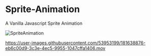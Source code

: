 # Sprite-Animation
A Vanilla Javascript Sprite Animation

![SpriteAnimation](https://user-images.githubusercontent.com/53953199/181808335-d3037b17-4e4d-4bdb-b23c-937f43d9d81b.gif)

https://user-images.githubusercontent.com/53953199/181638876-eb6c00d9-3c3e-4ec5-9955-1047cffa1406.mov

